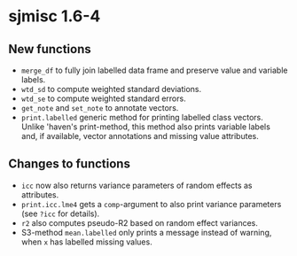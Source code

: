 # sjmisc 1.6-4

## New functions

* `merge_df` to fully join labelled data frame and preserve value and variable labels.
* `wtd_sd` to compute weighted standard deviations.
* `wtd_se` to compute weighted standard errors.
* `get_note` and `set_note` to annotate vectors.
* `print.labelled` generic method for printing labelled class vectors. Unlike 'haven's print-method, this method also prints variable labels and, if available, vector annotations and missing value attributes.

## Changes to functions

* `icc` now also returns variance parameters of random effects as attributes.
* `print.icc.lme4` gets a `comp`-argument to also print variance parameters (see `?icc` for details).
* `r2` also computes pseudo-R2 based on random effect variances.
* S3-method `mean.labelled` only prints a message instead of warning, when `x` has labelled missing values.
